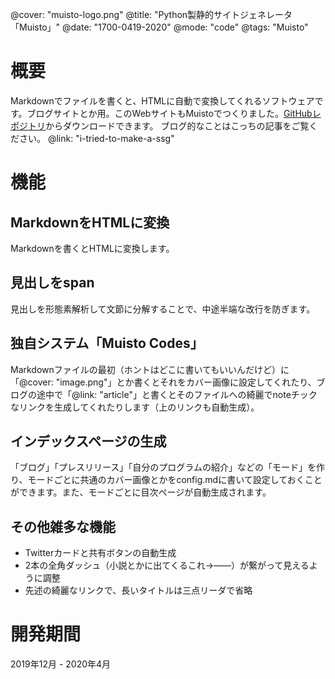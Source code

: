 @cover: "muisto-logo.png"
@title: "Python製静的サイトジェネレータ「Muisto」"
@date: "1700-0419-2020"
@mode: "code"
@tags: "Muisto"

# 概要
Markdownでファイルを書くと、HTMLに自動で変換してくれるソフトウェアです。ブログサイトとか用。このWebサイトもMuistoでつくりました。[GitHubレポジトリ](https://github.com/mamoruitoi/muisto)からダウンロードできます。
ブログ的なことはこっちの記事をご覧ください。
@link: "i-tried-to-make-a-ssg"

# 機能
## MarkdownをHTMLに変換
Markdownを書くとHTMLに変換します。
## 見出しをspan
見出しを形態素解析して文節に分解することで、中途半端な改行を防ぎます。
## 独自システム「Muisto Codes」
Markdownファイルの最初（ホントはどこに書いてもいいんだけど）に「@cover: "image.png"」とか書くとそれをカバー画像に設定してくれたり、ブログの途中で「@link: "article"」と書くとそのファイルへの綺麗でnoteチックなリンクを生成してくれたりします（上のリンクも自動生成）。
## インデックスページの生成
「ブログ」「プレスリリース」「自分のプログラムの紹介」などの「モード」を作り、モードごとに共通のカバー画像とかをconfig.mdに書いて設定しておくことができます。また、モードごとに目次ページが自動生成されます。
## その他雑多な機能
- Twitterカードと共有ボタンの自動生成
- 2本の全角ダッシュ（小説とかに出てくるこれ→——）が繋がって見えるように調整
- 先述の綺麗なリンクで、長いタイトルは三点リーダで省略

# 開発期間
2019年12月 - 2020年4月